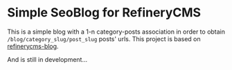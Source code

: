 # Simple SeoBlog for RefineryCMS

This is a simple blog with a 1-n category-posts association in order to obtain `/blog/category_slug/post_slug` posts' urls.
This project is based on [refinerycms-blog](https://github.com/refinery/refinerycms-blog).

And is still in development...